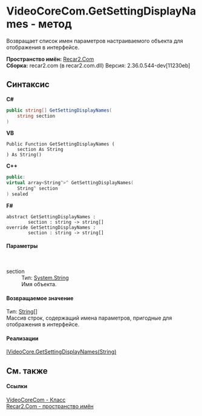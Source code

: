 # VideoCoreCom.GetSettingDisplayNames - метод
 

Возвращает список имен параметров настраиваемого объекта для отображения в интерфейсе.

**Пространство имён:**&nbsp;<a href="68726a4f-5108-9c67-8918-cc6a6e73f216">Recar2.Com</a><br />**Сборка:**&nbsp;recar2.com (в recar2.com.dll) Версия: 2.36.0.544-dev[11230eb]

## Синтаксис

**C#**<br />
``` C#
public string[] GetSettingDisplayNames(
	string section
)
```

**VB**<br />
``` VB
Public Function GetSettingDisplayNames ( 
	section As String
) As String()
```

**C++**<br />
``` C++
public:
virtual array<String^>^ GetSettingDisplayNames(
	String^ section
) sealed
```

**F#**<br />
``` F#
abstract GetSettingDisplayNames : 
        section : string -> string[] 
override GetSettingDisplayNames : 
        section : string -> string[] 
```


#### Параметры
&nbsp;<dl><dt>section</dt><dd>Тип:&nbsp;<a href="http://msdn2.microsoft.com/ru-ru/library/s1wwdcbf" target="_blank">System.String</a><br />Имя объекта.</dd></dl>

#### Возвращаемое значение
Тип:&nbsp;<a href="http://msdn2.microsoft.com/ru-ru/library/s1wwdcbf" target="_blank">String</a>[]<br />Массив строк, содержащий имена параметров, пригодные для отображения в интерфейсе.

#### Реализации
<a href="3009e6d2-4ddd-3561-29ea-2c98ecaf4429">IVideoCore.GetSettingDisplayNames(String)</a><br />

## См. также


#### Ссылки
<a href="ccf26244-bb52-2173-a366-1022cb598c45">VideoCoreCom - Класс</a><br /><a href="68726a4f-5108-9c67-8918-cc6a6e73f216">Recar2.Com - пространство имён</a><br />
